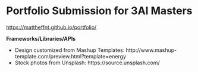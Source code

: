 <h1>Portfolio Submission for 3AI Masters</h1>

https://mattheffnt.github.io/portfolio/

<strong> Frameworks/Libraries/APIs </strong>

<ul>

<li>Design customized from Mashup Templates: http://www.mashup-template.com/preview.html?template=energy </li>
<li>Stock photos from Unsplash: https://source.unsplash.com/ </li>